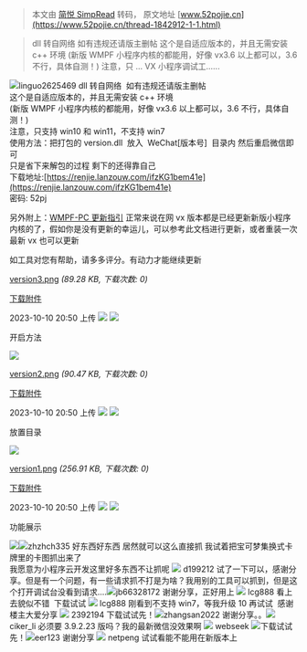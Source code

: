 > 本文由 [简悦 SimpRead](http://ksria.com/simpread/) 转码， 原文地址 [www.52pojie.cn](https://www.52pojie.cn/thread-1842912-1-1.html)

> dll 转自网络 如有违规还请版主删帖 这个是自适应版本的，并且无需安装 c++ 环境 (新版 WMPF 小程序内核的都能用，好像 vx3.6 以上都可以，3.6 不行，具体自测！) 注意，只 ... VX 小程序调试工......

![](https://avatar.52pojie.cn/data/avatar/000/56/33/08_avatar_middle.jpg)linguo2625469 dll 转自网络  如有违规还请版主删帖    
这个是自适应版本的，并且无需安装 c++ 环境  
(新版 WMPF 小程序内核的都能用，好像 vx3.6 以上都可以，3.6 不行，具体自测！)  
注意，只支持 win10 和 win11，不支持 win7  
使用方法：把打包的 version.dll  放入  WeChat\[版本号]  目录内 然后重启微信即可  
只是省下来解包的过程 剩下的还得靠自己  
下载地址:[https://renjie.lanzouw.com/ifzKG1bem41e](https://renjie.lanzouw.com/ifzKG1bem41e)  
密码: 52pj  
  
  
另外附上：[WMPF-PC 更新指引](https://docs.qq.com/doc/DRmROZXpBVmNxYURY) 正常来说在网 vx 版本都是已经更新新版小程序内核的了，假如你是没有更新的幸运儿，可以参考此文档进行更新，或者重装一次最新 vx 也可以更新  
  
如工具对您有帮助，请多多评分。有动力才能继续更新  
  

[version3.png](forum.php?mod=attachment&aid=MjY0ODI5M3wxMjdjZTg4ZHwxNjk2OTkxNzE1fDkzMDQwMnwxODQyOTEy&nothumb=yes) _(89.28 KB, 下载次数: 0)_

[下载附件](forum.php?mod=attachment&aid=MjY0ODI5M3wxMjdjZTg4ZHwxNjk2OTkxNzE1fDkzMDQwMnwxODQyOTEy&nothumb=yes)

2023-10-10 20:50 上传 [![](https://static.52pojie.cn/static/image/common/rleft.gif)](javascript:;) [![](https://static.52pojie.cn/static/image/common/rright.gif)](javascript:;)

开启方法

![](https://attach.52pojie.cn/forum/202310/10/205047d9ukhpatptjg9ehe.png)

[version2.png](forum.php?mod=attachment&aid=MjY0ODI5MXwxZjEyNTRmNXwxNjk2OTkxNzE1fDkzMDQwMnwxODQyOTEy&nothumb=yes) _(90.47 KB, 下载次数: 0)_

[下载附件](forum.php?mod=attachment&aid=MjY0ODI5MXwxZjEyNTRmNXwxNjk2OTkxNzE1fDkzMDQwMnwxODQyOTEy&nothumb=yes)

2023-10-10 20:50 上传 [![](https://static.52pojie.cn/static/image/common/rleft.gif)](javascript:;) [![](https://static.52pojie.cn/static/image/common/rright.gif)](javascript:;)

放置目录

![](https://attach.52pojie.cn/forum/202310/10/205044azghdx6xmbn6l3t6.png)

[version1.png](forum.php?mod=attachment&aid=MjY0ODI5MHwwNjY5OWU4OHwxNjk2OTkxNzE1fDkzMDQwMnwxODQyOTEy&nothumb=yes) _(256.91 KB, 下载次数: 0)_

[下载附件](forum.php?mod=attachment&aid=MjY0ODI5MHwwNjY5OWU4OHwxNjk2OTkxNzE1fDkzMDQwMnwxODQyOTEy&nothumb=yes)

2023-10-10 20:50 上传 [![](https://static.52pojie.cn/static/image/common/rleft.gif)](javascript:;) [![](https://static.52pojie.cn/static/image/common/rright.gif)](javascript:;)

功能展示

![](https://attach.52pojie.cn/forum/202310/10/205042tgwh5hw8k7t54cwt.png)![](https://avatar.52pojie.cn/images/noavatar_middle.gif)zhzhch335 好东西好东西 居然就可以这么直接抓 我试着把宝可梦集换式卡牌里的卡图抓出来了  
我愿意为小程序云开发这里好多东西不让抓呢 ![](https://avatar.52pojie.cn/images/noavatar_middle.gif) d199212 试了一下可以，感谢分享。但是有一个问题，有一些请求抓不打是为啥？我用别的工具可以抓到，但是这个打开调试台没看到请求....![](https://avatar.52pojie.cn/images/noavatar_middle.gif)jb66328172 谢谢分享，正好用上 ![](https://avatar.52pojie.cn/data/avatar/001/77/64/45_avatar_middle.jpg) lcg888 看上去貌似不错  下载试试 ![](https://avatar.52pojie.cn/data/avatar/001/77/64/45_avatar_middle.jpg) lcg888 刚看到不支持 win7，等我升级 10 再试试  感谢楼主大爱分享 ![](https://avatar.52pojie.cn/images/noavatar_middle.gif) 2392194 下载试试先！![](https://avatar.52pojie.cn/data/avatar/001/92/04/68_avatar_middle.jpg)zhangsan2022 谢谢分享。。![](https://avatar.52pojie.cn/data/avatar/001/24/07/02_avatar_middle.jpg)ciker_li 必须要 3.9.2.23 版吗？我的最新微信没效果啊 ![](https://avatar.52pojie.cn/images/noavatar_middle.gif) webseek ![](https://static.52pojie.cn/static/image/smiley/default/40.gif)下载试试先！![](https://avatar.52pojie.cn/images/noavatar_middle.gif)eer123 谢谢分享 ![](https://avatar.52pojie.cn/data/avatar/001/27/78/30_avatar_middle.jpg) netpeng 试试看能不能用在新版本上